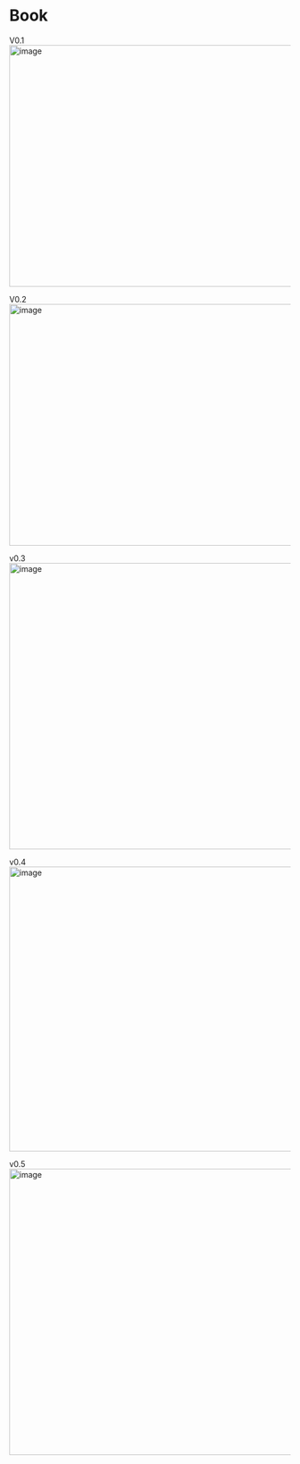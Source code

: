 # Book
V0.1
<img width="602" height="432" alt="image" src="https://github.com/user-attachments/assets/407a1314-d60c-4ef9-983f-ec3cc79dd05b" />

V0.2
<img width="602" height="432" alt="image" src="https://github.com/user-attachments/assets/f0a36fdb-4a80-449f-a9d2-ec45fd4dde62" />

v0.3
<img width="782" height="512" alt="image" src="https://github.com/user-attachments/assets/2e5d1a08-674d-49a8-9d90-bc7d1e562fdc" />

v0.4
<img width="791" height="509" alt="image" src="https://github.com/user-attachments/assets/8c36325c-3892-4baf-a820-28d60ec6236c" />

v0.5
<img width="782" height="512" alt="image" src="https://github.com/user-attachments/assets/be436ff7-9663-47b9-87bb-1ac1124d8bc9" />
